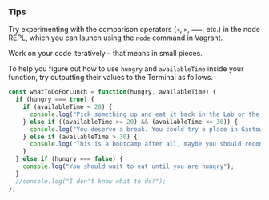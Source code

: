 ### Tips

Try experimenting with the comparison operators (`<`, `>`, `===`, etc.) in the node REPL, which you can launch using the `node` command in Vagrant.

Work on your code iteratively – that means in small pieces. 

To help you figure out how to use `hungry` and `availableTime` inside your function, try outputting their values to the Terminal as follows.

```javascript
const whatToDoForLunch = function(hungry, availableTime) {
  if (hungry === true) {
    if (availableTime < 20) {
      console.log("Pick something up and eat it back in the Lab or the kitchen, where you can get to know your fellow classmates.");
    } else if ((availableTime >= 20) && (availableTime <= 30)) {
      console.log("You deserve a break. You could try a place in Gastown.");
    } else if (availableTime > 30) {
      console.log("This is a bootcamp after all, maybe you should reconsider.");
    }
  } else if (hungry === false) {
    console.log("You should wait to eat until you are hungry");
  }
  //console.log("I don't know what to do!");
};
```